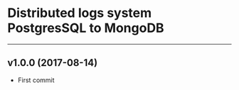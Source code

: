 # Distributed logs system PostgresSQL to MongoDB

----------------

## v1.0.0 (2017-08-14)

- First commit